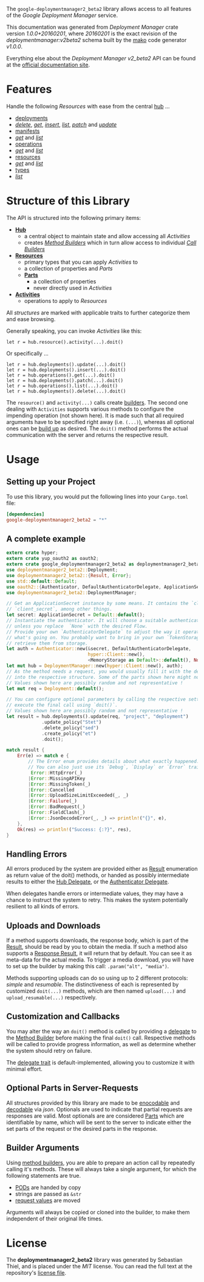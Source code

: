 <!---
DO NOT EDIT !
This file was generated automatically from 'src/mako/api/README.md.mako'
DO NOT EDIT !
-->
The `google-deploymentmanager2_beta2` library allows access to all features of the *Google Deployment Manager* service.

This documentation was generated from *Deployment Manager* crate version *1.0.0+20160201*, where *20160201* is the exact revision of the *deploymentmanager:v2beta2* schema built by the [mako](http://www.makotemplates.org/) code generator *v1.0.0*.

Everything else about the *Deployment Manager* *v2_beta2* API can be found at the
[official documentation site](https://developers.google.com/deployment-manager/).
# Features

Handle the following *Resources* with ease from the central [hub](http://byron.github.io/google-apis-rs/google_deploymentmanager2_beta2/struct.DeploymentManager.html) ... 

* [deployments](http://byron.github.io/google-apis-rs/google_deploymentmanager2_beta2/struct.Deployment.html)
 * [*delete*](http://byron.github.io/google-apis-rs/google_deploymentmanager2_beta2/struct.DeploymentDeleteCall.html), [*get*](http://byron.github.io/google-apis-rs/google_deploymentmanager2_beta2/struct.DeploymentGetCall.html), [*insert*](http://byron.github.io/google-apis-rs/google_deploymentmanager2_beta2/struct.DeploymentInsertCall.html), [*list*](http://byron.github.io/google-apis-rs/google_deploymentmanager2_beta2/struct.DeploymentListCall.html), [*patch*](http://byron.github.io/google-apis-rs/google_deploymentmanager2_beta2/struct.DeploymentPatchCall.html) and [*update*](http://byron.github.io/google-apis-rs/google_deploymentmanager2_beta2/struct.DeploymentUpdateCall.html)
* [manifests](http://byron.github.io/google-apis-rs/google_deploymentmanager2_beta2/struct.Manifest.html)
 * [*get*](http://byron.github.io/google-apis-rs/google_deploymentmanager2_beta2/struct.ManifestGetCall.html) and [*list*](http://byron.github.io/google-apis-rs/google_deploymentmanager2_beta2/struct.ManifestListCall.html)
* [operations](http://byron.github.io/google-apis-rs/google_deploymentmanager2_beta2/struct.Operation.html)
 * [*get*](http://byron.github.io/google-apis-rs/google_deploymentmanager2_beta2/struct.OperationGetCall.html) and [*list*](http://byron.github.io/google-apis-rs/google_deploymentmanager2_beta2/struct.OperationListCall.html)
* [resources](http://byron.github.io/google-apis-rs/google_deploymentmanager2_beta2/struct.ResourceType.html)
 * [*get*](http://byron.github.io/google-apis-rs/google_deploymentmanager2_beta2/struct.ResourceGetCall.html) and [*list*](http://byron.github.io/google-apis-rs/google_deploymentmanager2_beta2/struct.ResourceListCall.html)
* [types](http://byron.github.io/google-apis-rs/google_deploymentmanager2_beta2/struct.Type.html)
 * [*list*](http://byron.github.io/google-apis-rs/google_deploymentmanager2_beta2/struct.TypeListCall.html)




# Structure of this Library

The API is structured into the following primary items:

* **[Hub](http://byron.github.io/google-apis-rs/google_deploymentmanager2_beta2/struct.DeploymentManager.html)**
    * a central object to maintain state and allow accessing all *Activities*
    * creates [*Method Builders*](http://byron.github.io/google-apis-rs/google_deploymentmanager2_beta2/trait.MethodsBuilder.html) which in turn
      allow access to individual [*Call Builders*](http://byron.github.io/google-apis-rs/google_deploymentmanager2_beta2/trait.CallBuilder.html)
* **[Resources](http://byron.github.io/google-apis-rs/google_deploymentmanager2_beta2/trait.Resource.html)**
    * primary types that you can apply *Activities* to
    * a collection of properties and *Parts*
    * **[Parts](http://byron.github.io/google-apis-rs/google_deploymentmanager2_beta2/trait.Part.html)**
        * a collection of properties
        * never directly used in *Activities*
* **[Activities](http://byron.github.io/google-apis-rs/google_deploymentmanager2_beta2/trait.CallBuilder.html)**
    * operations to apply to *Resources*

All *structures* are marked with applicable traits to further categorize them and ease browsing.

Generally speaking, you can invoke *Activities* like this:

```Rust,ignore
let r = hub.resource().activity(...).doit()
```

Or specifically ...

```ignore
let r = hub.deployments().update(...).doit()
let r = hub.deployments().insert(...).doit()
let r = hub.operations().get(...).doit()
let r = hub.deployments().patch(...).doit()
let r = hub.operations().list(...).doit()
let r = hub.deployments().delete(...).doit()
```

The `resource()` and `activity(...)` calls create [builders][builder-pattern]. The second one dealing with `Activities` 
supports various methods to configure the impending operation (not shown here). It is made such that all required arguments have to be 
specified right away (i.e. `(...)`), whereas all optional ones can be [build up][builder-pattern] as desired.
The `doit()` method performs the actual communication with the server and returns the respective result.

# Usage

## Setting up your Project

To use this library, you would put the following lines into your `Cargo.toml` file:

```toml
[dependencies]
google-deploymentmanager2_beta2 = "*"
```

## A complete example

```Rust
extern crate hyper;
extern crate yup_oauth2 as oauth2;
extern crate google_deploymentmanager2_beta2 as deploymentmanager2_beta2;
use deploymentmanager2_beta2::Deployment;
use deploymentmanager2_beta2::{Result, Error};
use std::default::Default;
use oauth2::{Authenticator, DefaultAuthenticatorDelegate, ApplicationSecret, MemoryStorage};
use deploymentmanager2_beta2::DeploymentManager;

// Get an ApplicationSecret instance by some means. It contains the `client_id` and 
// `client_secret`, among other things.
let secret: ApplicationSecret = Default::default();
// Instantiate the authenticator. It will choose a suitable authentication flow for you, 
// unless you replace  `None` with the desired Flow.
// Provide your own `AuthenticatorDelegate` to adjust the way it operates and get feedback about 
// what's going on. You probably want to bring in your own `TokenStorage` to persist tokens and
// retrieve them from storage.
let auth = Authenticator::new(&secret, DefaultAuthenticatorDelegate,
                              hyper::Client::new(),
                              <MemoryStorage as Default>::default(), None);
let mut hub = DeploymentManager::new(hyper::Client::new(), auth);
// As the method needs a request, you would usually fill it with the desired information
// into the respective structure. Some of the parts shown here might not be applicable !
// Values shown here are possibly random and not representative !
let mut req = Deployment::default();

// You can configure optional parameters by calling the respective setters at will, and
// execute the final call using `doit()`.
// Values shown here are possibly random and not representative !
let result = hub.deployments().update(req, "project", "deployment")
             .update_policy("Stet")
             .delete_policy("sed")
             .create_policy("et")
             .doit();

match result {
    Err(e) => match e {
        // The Error enum provides details about what exactly happened.
        // You can also just use its `Debug`, `Display` or `Error` traits
         Error::HttpError(_)
        |Error::MissingAPIKey
        |Error::MissingToken(_)
        |Error::Cancelled
        |Error::UploadSizeLimitExceeded(_, _)
        |Error::Failure(_)
        |Error::BadRequest(_)
        |Error::FieldClash(_)
        |Error::JsonDecodeError(_, _) => println!("{}", e),
    },
    Ok(res) => println!("Success: {:?}", res),
}

```
## Handling Errors

All errors produced by the system are provided either as [Result](http://byron.github.io/google-apis-rs/google_deploymentmanager2_beta2/enum.Result.html) enumeration as return value of 
the doit() methods, or handed as possibly intermediate results to either the 
[Hub Delegate](http://byron.github.io/google-apis-rs/google_deploymentmanager2_beta2/trait.Delegate.html), or the [Authenticator Delegate](http://byron.github.io/google-apis-rs/google_deploymentmanager2_beta2/../yup-oauth2/trait.AuthenticatorDelegate.html).

When delegates handle errors or intermediate values, they may have a chance to instruct the system to retry. This 
makes the system potentially resilient to all kinds of errors.

## Uploads and Downloads
If a method supports downloads, the response body, which is part of the [Result](http://byron.github.io/google-apis-rs/google_deploymentmanager2_beta2/enum.Result.html), should be
read by you to obtain the media.
If such a method also supports a [Response Result](http://byron.github.io/google-apis-rs/google_deploymentmanager2_beta2/trait.ResponseResult.html), it will return that by default.
You can see it as meta-data for the actual media. To trigger a media download, you will have to set up the builder by making
this call: `.param("alt", "media")`.

Methods supporting uploads can do so using up to 2 different protocols: 
*simple* and *resumable*. The distinctiveness of each is represented by customized 
`doit(...)` methods, which are then named `upload(...)` and `upload_resumable(...)` respectively.

## Customization and Callbacks

You may alter the way an `doit()` method is called by providing a [delegate](http://byron.github.io/google-apis-rs/google_deploymentmanager2_beta2/trait.Delegate.html) to the 
[Method Builder](http://byron.github.io/google-apis-rs/google_deploymentmanager2_beta2/trait.CallBuilder.html) before making the final `doit()` call. 
Respective methods will be called to provide progress information, as well as determine whether the system should 
retry on failure.

The [delegate trait](http://byron.github.io/google-apis-rs/google_deploymentmanager2_beta2/trait.Delegate.html) is default-implemented, allowing you to customize it with minimal effort.

## Optional Parts in Server-Requests

All structures provided by this library are made to be [enocodable](http://byron.github.io/google-apis-rs/google_deploymentmanager2_beta2/trait.RequestValue.html) and 
[decodable](http://byron.github.io/google-apis-rs/google_deploymentmanager2_beta2/trait.ResponseResult.html) via *json*. Optionals are used to indicate that partial requests are responses 
are valid.
Most optionals are are considered [Parts](http://byron.github.io/google-apis-rs/google_deploymentmanager2_beta2/trait.Part.html) which are identifiable by name, which will be sent to 
the server to indicate either the set parts of the request or the desired parts in the response.

## Builder Arguments

Using [method builders](http://byron.github.io/google-apis-rs/google_deploymentmanager2_beta2/trait.CallBuilder.html), you are able to prepare an action call by repeatedly calling it's methods.
These will always take a single argument, for which the following statements are true.

* [PODs][wiki-pod] are handed by copy
* strings are passed as `&str`
* [request values](http://byron.github.io/google-apis-rs/google_deploymentmanager2_beta2/trait.RequestValue.html) are moved

Arguments will always be copied or cloned into the builder, to make them independent of their original life times.

[wiki-pod]: http://en.wikipedia.org/wiki/Plain_old_data_structure
[builder-pattern]: http://en.wikipedia.org/wiki/Builder_pattern
[google-go-api]: https://github.com/google/google-api-go-client

# License
The **deploymentmanager2_beta2** library was generated by Sebastian Thiel, and is placed 
under the *MIT* license.
You can read the full text at the repository's [license file][repo-license].

[repo-license]: https://github.com/Byron/google-apis-rs/LICENSE.md
